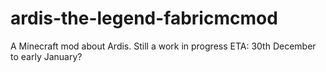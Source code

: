 # ardis-the-legend-fabricmcmod
A Minecraft mod about Ardis.
Still a work in progress
ETA: 30th December to early January?


